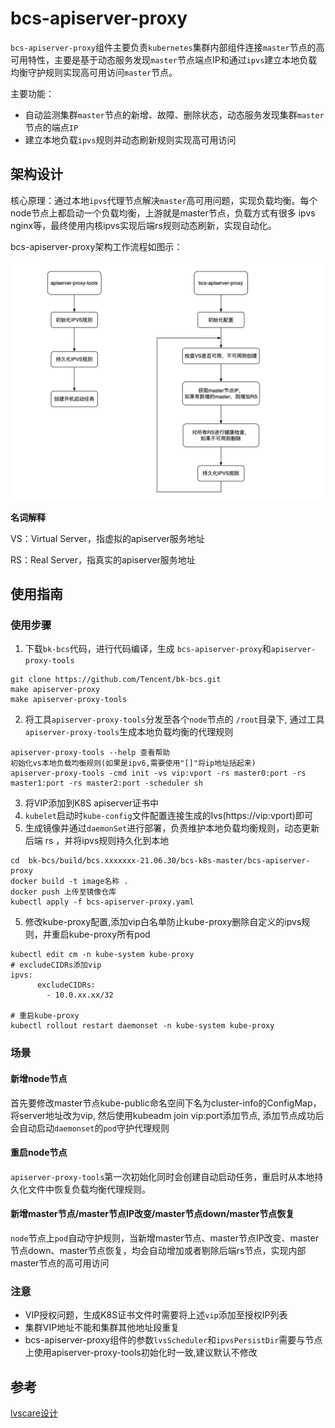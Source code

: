 # bcs-apiserver-proxy

`bcs-apiserver-proxy`组件主要负责`kubernetes`集群内部组件连接`master`节点的高可用特性，主要是基于动态服务发现`master`节点端点IP和通过`ipvs`建立本地负载均衡守护规则实现高可用访问`master`节点。

主要功能：

* 自动监测集群`master`节点的新增、故障、删除状态，动态服务发现集群`master`节点的端点`IP`
* 建立本地负载`ipvs`规则并动态刷新规则实现高可用访问

## 架构设计

核心原理：通过本地`ipvs`代理节点解决`master`高可用问题，实现负载均衡。每个node节点上都启动一个负载均衡，上游就是master节点，负载方式有很多 ipvs nginx等，最终使用内核ipvs实现后端rs规则动态刷新，实现自动化。

bcs-apiserver-proxy架构工作流程如图示：

![bcs-apiserver-proxy工作流程图](./img/bcs-apiserver-proxy-work-flow.png)

**名词解释**

VS：Virtual Server，指虚拟的apiserver服务地址

RS：Real Server，指真实的apiserver服务地址

## 使用指南

### 使用步骤

1. 下载`bk-bcs`代码，进行代码编译，生成 `bcs-apiserver-proxy`和`apiserver-proxy-tools`

  ```
git clone https://github.com/Tencent/bk-bcs.git
make apiserver-proxy
make apiserver-proxy-tools
  ```

2. 将工具`apiserver-proxy-tools`分发至各个`node`节点的 `/root`目录下, 通过工具`apiserver-proxy-tools`生成本地负载均衡的代理规则

  ```
apiserver-proxy-tools --help 查看帮助
初始化vs本地负载均衡规则(如果是ipv6,需要使用"[]"将ip地址括起来)
apiserver-proxy-tools -cmd init -vs vip:vport -rs master0:port -rs master1:port -rs master2:port -scheduler sh
  ```

3. 将VIP添加到K8S apiserver证书中
4. `kubelet`启动时`kube-config`文件配置连接生成的lvs(https://vip:vport)即可
5. 生成镜像并通过`daemonSet`进行部署，负责维护本地负载均衡规则，动态更新后端 rs ，并将ipvs规则持久化到本地

```
cd  bk-bcs/build/bcs.xxxxxxx-21.06.30/bcs-k8s-master/bcs-apiserver-proxy
docker build -t image名称 .
docker push 上传至镜像仓库
kubectl apply -f bcs-apiserver-proxy.yaml
```

5. 修改kube-proxy配置,添加vip白名单防止kube-proxy删除自定义的ipvs规则，并重启kube-proxy所有pod

```
kubectl edit cm -n kube-system kube-proxy
# excludeCIDRs添加vip
ipvs:
      excludeCIDRs:
        - 10.0.xx.xx/32

# 重启kube-proxy
kubectl rollout restart daemonset -n kube-system kube-proxy
```

### 场景
####  新增node节点
首先要修改master节点kube-public命名空间下名为cluster-info的ConfigMap，将server地址改为vip, 然后使用kubeadm join vip:port添加节点, 添加节点成功后会自动启动`daemonset`的`pod`守护代理规则

####  重启node节点
`apiserver-proxy-tools`第一次初始化同时会创建自动启动任务，重启时从本地持久化文件中恢复负载均衡代理规则。

#### 新增master节点/master节点IP改变/master节点down/master节点恢复
`node`节点上`pod`自动守护规则，当新增master节点、master节点IP改变、master节点down、master节点恢复，均会自动增加或者剔除后端rs节点，实现内部master节点的高可用访问

### 注意

* VIP授权问题，生成K8S证书文件时需要将上述`vip`添加至授权IP列表
* 集群VIP地址不能和集群其他地址段重复
* bcs-apiserver-proxy组件的参数`lvsScheduler`和`ipvsPersistDir`需要与节点上使用apiserver-proxy-tools初始化时一致,建议默认不修改

## 参考
   [lvscare设计](https://github.com/sealyun/lvscare) 
